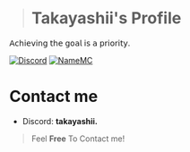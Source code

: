 > # Takayashii's Profile
𝖠𝖼𝗁𝗂𝖾𝗏𝗂𝗇𝗀 𝗍𝗁𝖾 𝗀𝗈𝖺𝗅 𝗂𝗌 𝖺 𝗉𝗋𝗂𝗈𝗋𝗂𝗍𝗒. </br>

[![Discord](https://img.shields.io/badge/Discord-7289DA?style=flat-square&logo=discord&logoColor=white)](https://discord.com/users/959071719350468619)  [![NameMC](https://img.shields.io/badge/NameMC-1A1A1A?style=flat-square&logo=namemc&logoColor=white)](https://namemc.com/profile/Takayashii.2)

# Contact me
- Discord: **takayashii.**
> Feel **Free** To Contact me!</br>
